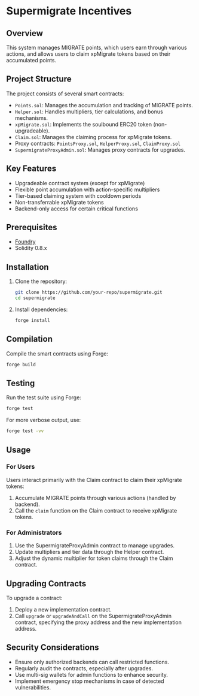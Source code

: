 # Supermigrate Incentives

## Overview

This system manages MIGRATE points, which users earn through various actions, and allows users to claim xpMigrate tokens based on their accumulated points.

## Project Structure

The project consists of several smart contracts:

- `Points.sol`: Manages the accumulation and tracking of MIGRATE points.
- `Helper.sol`: Handles multipliers, tier calculations, and bonus mechanisms.
- `xpMigrate.sol`: Implements the soulbound ERC20 token (non-upgradeable).
- `Claim.sol`: Manages the claiming process for xpMigrate tokens.
- Proxy contracts: `PointsProxy.sol`, `HelperProxy.sol`, `ClaimProxy.sol`
- `SupermigrateProxyAdmin.sol`: Manages proxy contracts for upgrades.

## Key Features

- Upgradeable contract system (except for xpMigrate)
- Flexible point accumulation with action-specific multipliers
- Tier-based claiming system with cooldown periods
- Non-transferrable xpMigrate tokens
- Backend-only access for certain critical functions

## Prerequisites

- [Foundry](https://github.com/foundry-rs/foundry)
- Solidity 0.8.x

## Installation

1. Clone the repository:
   ```sh
   git clone https://github.com/your-repo/supermigrate.git
   cd supermigrate
   ```

2. Install dependencies:
   ```sh
   forge install
   ```

## Compilation

Compile the smart contracts using Forge:

```sh
forge build
```

## Testing

Run the test suite using Forge:

```sh
forge test
```

For more verbose output, use:

```sh
forge test -vv
```

## Usage

### For Users

Users interact primarily with the Claim contract to claim their xpMigrate tokens:

1. Accumulate MIGRATE points through various actions (handled by backend).
2. Call the `claim` function on the Claim contract to receive xpMigrate tokens.

### For Administrators

1. Use the SupermigrateProxyAdmin contract to manage upgrades.
2. Update multipliers and tier data through the Helper contract.
3. Adjust the dynamic multiplier for token claims through the Claim contract.

## Upgrading Contracts

To upgrade a contract:

1. Deploy a new implementation contract.
2. Call `upgrade` or `upgradeAndCall` on the SupermigrateProxyAdmin contract, specifying the proxy address and the new implementation address.

## Security Considerations

- Ensure only authorized backends can call restricted functions.
- Regularly audit the contracts, especially after upgrades.
- Use multi-sig wallets for admin functions to enhance security.
- Implement emergency stop mechanisms in case of detected vulnerabilities.
